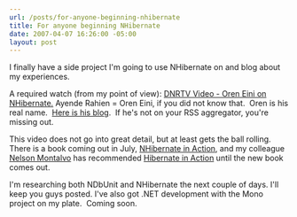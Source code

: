 ```yaml
---
url: /posts/for-anyone-beginning-nhibernate
title: For anyone beginning NHibernate
date: 2007-04-07 16:26:00 -05:00
layout: post
---
```


I finally have a side project I'm going to use NHibernate on and blog about my experiences.

A required watch (from my point of view): [DNRTV Video - Oren Eini on NHibernate.](http://dnrtv.com/default.aspx?showID=51)
Ayende Rahien = Oren Eini, if you did not know that.  Oren is his real name.  [Here is his blog](http://www.lostechies.com/controlpanel/blogs/www.ayende.com/blog).  If he's not on your RSS aggregator, you're missing out.

This video does not go into great detail, but at least gets the ball rolling. There is a book coming out in July, [NHibernate in Action](http://www.amazon.com/Nhibernate-Action-Pierre-Kuate/dp/1932394923), and my colleague [Nelson Montalvo](/blogs/nelson_montalvo/) has recommended [Hibernate in Action](http://www.amazon.com/Hibernate-Action-Christian-Bauer/dp/193239415X/ref=pd_bbs_sr_1/103-4906187-1315062?ie=UTF8&s=books&qid=1175974239&sr=1-1) until the new book comes out.

I'm researching both NDbUnit and NHibernate the next couple of days. I'll keep you guys posted.
I've also got .NET development with the Mono project on my plate.  Coming soon.
